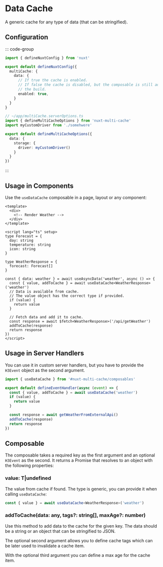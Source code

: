 # Data Cache

A generic cache for any type of data (that can be stringified).

## Configuration

::: code-group

```typescript [nuxt.config.ts]
import { defineNuxtConfig } from 'nuxt'

export default defineNuxtConfig({
  multiCache: {
    data: {
      // If true the cache is enabled.
      // If false the cache is disabled, but the composable is still added to
      // the build.
      enabled: true,
    }
  }
}
```

```typescript [multiCache.serverOptions.ts]
// ~/app/multiCache.serverOptions.ts
import { defineMultiCacheOptions } from 'nuxt-multi-cache'
import myCustomDriver from './somehwere'

export default defineMultiCacheOptions({
  data: {
    storage: {
      driver: myCustomDriver()
    }
  }
})
```
:::


## Usage in Components

Use the `useDataCache` composable in a page, layout or any component:

```vue
<template>
  <div>
    <!-- Render Weather -->
  </div>
</template>

<script lang="ts" setup>
type Forecast = {
  day: string
  temperature: string
  icon: string
}

type WeatherResponse = {
  forecast: Forecast[]
}

const { data: weather } = await useAsyncData('weather', async () => {
  const { value, addToCache } = await useDataCache<WeatherResponse>('weather')
  // Data is available from cache.
  // The value object has the correct type if provided.
  if (value) {
    return value
  }

  // Fetch data and add it to cache.
  const response = await $fetch<WeatherResponse>('/api/getWeather')
  addToCache(response)
  return response
})
</script>
```

## Usage in Server Handlers

You can use it in custom server handlers, but you have to provide the `H3Event`
object as the second argument.

```typescript
import { useDataCache } from '#nuxt-multi-cache/composables'

export default defineEventHandler(async (event) => {
  const { value, addToCache } = await useDataCache('weather')
  if (value) {
    return value
  }

  const response = await getWeatherFromExternalApi()
  addToCache(response)
  return response
})
```

## Composable

The composable takes a required key as the first argument and an optional
`H3Event` as the second. It returns a Promise that resolves to an object with
the following properties:

### value: T|undefined

The value from cache if found. The type is generic, you can provide it when
calling `useDataCache`:

```typescript
const { value } = await useDataCache<WeatherResponse>('weather')
```

### addToCache(data: any, tags?: string[], maxAge?: number)

Use this method to add data to the cache for the given key. The data should be
a string or an object that can be stringified to JSON.

The optional second argument allows you to define cache tags which can be later
used to invalidate a cache item.

With the optional third argument you can define a max age for the cache item.
